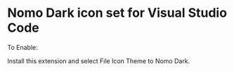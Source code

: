 # Nomo Dark icon set for Visual Studio Code

To Enable:

Install this extension and select File Icon Theme to Nomo Dark.